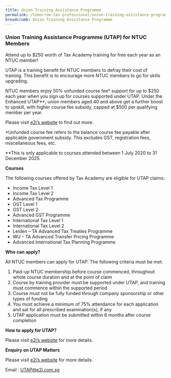 ```yaml
---
title: Union Training Assistance Programme
permalink: /tomorrow-tax-professional/union-training-assistance-programme/
breadcrumb: Union Training Assistance Programme
---
```

### **Union Training Assistance Programme (UTAP) for NTUC Members**

Attend up to $250 worth of Tax Academy training for free each year as an NTUC member! 

UTAP is a training benefit for NTUC members to defray their cost of training. This benefit is to encourage more NTUC members to go for skills upgrading.

NTUC members enjoy 50% unfunded course fee* support for up to $250 each year when you sign up for courses supported under UTAP. Under the Enhanced UTAP**, union members aged 40 and above get a further boost to upskill, with higher course fee subsidy, capped at $500 per qualifying member per year. 

Please visit [e2i’s website](https://e2i.com.sg/individuals/employability/ntuc-education-and-training-fund/) to find out more.

\*Unfunded course fee refers to the balance course fee payable after applicable government subsidy. This excludes GST, registration fees, miscellaneous fees, etc.

\**This is only applicable to courses attended between 1 July 2020 to 31 December 2025.

**Courses**

The following courses offered by Tax Academy are eligible for UTAP claims:
-	Income Tax Level 1 
- Income Tax Level 2
- Advanced Tax Programme 
- GST Level 1
- GST Level 2 
- Advanced GST Programme
- International Tax Level 1
- International Tax Level 2 
- Leiden – TA Advanced Tax Treaties Programme 
- WU – TA Advanced Transfer Pricing Programme
- Advanced International Tax Planning Programme

**Who can apply?**

All NTUC members can apply for UTAP. The following criteria must be met:

1.	Paid-up NTUC membership before course commenced, throughout whole course duration and at the point of claim
2.	Course by training provider must be supported under UTAP, and training must commence within the supported period
3.	Course must not be fully funded through company sponsorship or other types of funding
4.	You must achieve a minimum of 75% attendance for each application and sat for all prescribed examination(s), if any
5.	UTAP application must be submitted within 6 months after course completion

**How to apply for UTAP?**

Please visit [e2i’s website](https://e2i.com.sg/individuals/employability/ntuc-education-and-training-fund/) for more details.


**Enquiry on UTAP Matters**

Please visit [e2i’s website](https://e2i.com.sg/individuals/employability/ntuc-education-and-training-fund/) for more details.

Email : UTAP@e2i.com.sg